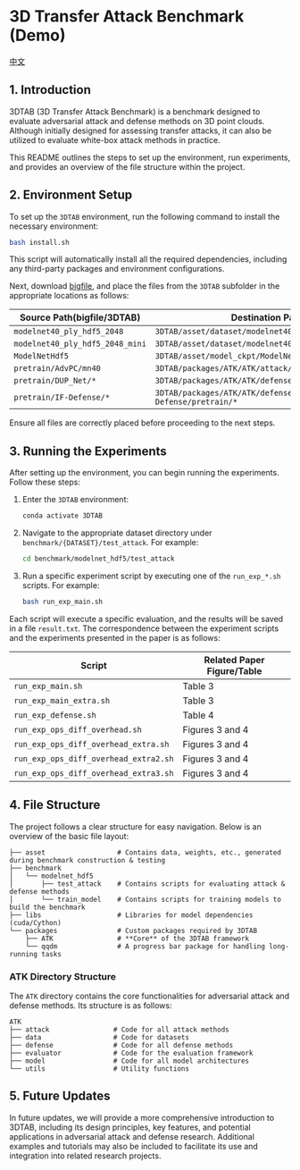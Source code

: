 # 3D Transfer Attack Benchmark (Demo)

[中文](https://github.com/the-full/OPS/blob/main/3DTAB/README_zh.md)

## 1. Introduction

3DTAB (3D Transfer Attack Benchmark) is a benchmark designed to evaluate adversarial attack and defense methods on 3D point clouds. Although initially designed for assessing transfer attacks, it can also be utilized to evaluate white-box attack methods in practice.

This README outlines the steps to set up the environment, run experiments, and provides an overview of the file structure within the project.

## 2. Environment Setup

To set up the `3DTAB` environment, run the following command to install the necessary environment:

```bash
bash install.sh
```

This script will automatically install all the required dependencies, including any third-party packages and environment configurations.

Next, download [bigfile](https://drive.google.com/file/d/1uC9ZNWR7VuDlqPzMQTmC787KB7QrPofi/view?usp=drive_link), and place the files from the `3DTAB` subfolder in the appropriate locations as follows:

| Source Path(bigfile/3DTAB)             | Destination Path                                                                                    |
|----------------------------------------|-----------------------------------------------------------------------------------------------------|
| `modelnet40_ply_hdf5_2048`             | `3DTAB/asset/dataset/modelnet40_ply_hdf5_2048`                                                      |
| `modelnet40_ply_hdf5_2048_mini`        | `3DTAB/asset/dataset/modelnet40_ply_hdf5_2048_mini`                                                 |
| `ModelNetHdf5`                         | `3DTAB/asset/model_ckpt/ModelNetHdf5`                                                               |
| `pretrain/AdvPC/mn40`                  | `3DTAB/packages/ATK/ATK/attack/AdvPC/pretrain/mn40`                                                 |
| `pretrain/DUP_Net/*`                   | `3DTAB/packages/ATK/ATK/defense/DUP_Net/pretrain/*`                                               |
| `pretrain/IF-Defense/*`                | `3DTAB/packages/ATK/ATK/defense/IF-Defense/pretrain/*`                                            |

Ensure all files are correctly placed before proceeding to the next steps.

## 3. Running the Experiments

After setting up the environment, you can begin running the experiments. Follow these steps:

1. Enter the `3DTAB` environment:

   ```bash  
   conda activate 3DTAB 
   ```

2. Navigate to the appropriate dataset directory under `benchmark/{DATASET}/test_attack`. For example:

   ```bash
   cd benchmark/modelnet_hdf5/test_attack
   ```

3. Run a specific experiment script by executing one of the `run_exp_*.sh` scripts. For example:

   ```bash
   bash run_exp_main.sh
   ```

Each script will execute a specific evaluation, and the results will be saved in a file `result.txt`. The correspondence between the experiment scripts and the experiments presented in the paper is as follows:

| Script                               | Related Paper Figure/Table          |
|--------------------------------------|-----------------------------------------------|
| `run_exp_main.sh`                    | Table 3                                       |
| `run_exp_main_extra.sh`              | Table 3                                       |
| `run_exp_defense.sh`                 | Table 4                                       |
| `run_exp_ops_diff_overhead.sh`       | Figures 3 and 4                               |
| `run_exp_ops_diff_overhead_extra.sh` | Figures 3 and 4                               |
| `run_exp_ops_diff_overhead_extra2.sh`| Figures 3 and 4                               |
| `run_exp_ops_diff_overhead_extra3.sh`| Figures 3 and 4                               |

## 4. File Structure

The project follows a clear structure for easy navigation. Below is an overview of the basic file layout:

```
├── asset                  # Contains data, weights, etc., generated during benchmark construction & testing
├── benchmark
│   └── modelnet_hdf5
│       ├── test_attack    # Contains scripts for evaluating attack & defense methods
│       └── train_model    # Contains scripts for training models to build the benchmark
├── libs                   # Libraries for model dependencies (cuda/Cython)
└── packages               # Custom packages required by 3DTAB
    ├── ATK                # **Core** of the 3DTAB framework
    └── qqdm               # A progress bar package for handling long-running tasks
```

### ATK Directory Structure

The `ATK` directory contains the core functionalities for adversarial attack and defense methods. Its structure is as follows:

```
ATK
├── attack                # Code for all attack methods
├── data                  # Code for datasets
├── defense               # Code for all defense methods
├── evaluator             # Code for the evaluation framework
├── model                 # Code for all model architectures
└── utils                 # Utility functions
```
## 5. Future Updates

In future updates, we will provide a more comprehensive introduction to 3DTAB, including its design principles, key features, and potential applications in adversarial attack and defense research. Additional examples and tutorials may also be included to facilitate its use and integration into related research projects.

